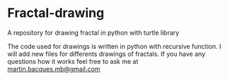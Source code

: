 # Fractal-drawing
A repository for drawing fractal in python with turtle library

The code used for drawings is written in python with recursive function.
I will add new files for differents drawings of fractals.
If you have any questions how it works feel free to ask me at martin.bacques.mb@gmail.com
